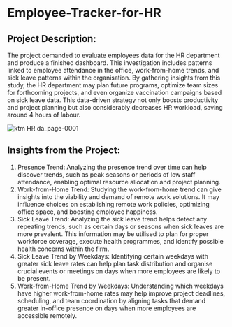 # Employee-Tracker-for-HR


## Project Description:
The project demanded to evaluate employees data for the HR department and produce a finished dashboard. 
This investigation includes patterns linked to employee attendance in the office, work-from-home trends, and sick leave patterns within the organisation. 
By gathering insights from this study, the HR department may plan future programs, optimize team sizes for forthcoming projects,
and even organize vaccination campaigns based on sick leave data. This data-driven strategy not only boosts productivity and
project planning but also considerably decreases HR workload, saving around 4 hours of labour.







![ktm HR da_page-0001](https://github.com/KundanMooo/Employee-Tracker-for-HR/assets/130728166/1b305976-6336-477e-a7c2-051684f5453a)


## Insights from the Project:
1) Presence Trend: Analyzing the presence trend over time can help discover trends, such as peak seasons or periods of low staff attendance, enabling optimal resource allocation and project planning.
2) Work-from-Home Trend: Studying the work-from-home trend can give insights into the viability and demand of remote work solutions. It may influence choices on establishing remote work policies, optimizing office space, and boosting employee happiness.
3) Sick Leave Trend: Analyzing the sick leave trend helps detect any repeating trends, such as certain days or seasons when sick leaves are more prevalent. This information may be utilised to plan for proper workforce coverage, execute health programmes, and identify possible health concerns within the firm.
4) Sick Leave Trend by Weekdays: Identifying certain weekdays with greater sick leave rates can help plan task distribution and organise crucial events or meetings on days when more employees are likely to be present.
5) Work-from-Home Trend by Weekdays: Understanding which weekdays have higher work-from-home rates may help improve project deadlines, scheduling, and team coordination by aligning tasks that demand greater in-office presence on days when more employees are accessible remotely.













